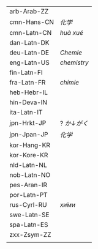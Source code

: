 | | |
|-|-|
| arb-Arab-ZZ |  |
| cmn-Hans-CN | _化学_ |
| cmn-Latn-CN | _huà xué_ |
| dan-Latn-DK |  |
| deu-Latn-DE | _Chemie_ |
| eng-Latn-US | _chemistry_ |
| fin-Latn-FI |  |
| fra-Latn-FR | _chimie_ |
| heb-Hebr-IL |  |
| hin-Deva-IN |  |
| ita-Latn-IT |  |
| jpn-Hrkt-JP | ? _か​↓がく_ |
| jpn-Jpan-JP | _化学_ |
| kor-Hang-KR |  |
| kor-Kore-KR |  |
| nld-Latn-NL |  |
| nob-Latn-NO |  |
| pes-Aran-IR |  |
| por-Latn-PT |  |
| rus-Cyrl-RU | _хи́ми_ |
| swe-Latn-SE |  |
| spa-Latn-ES |  |
| zxx-Zsym-ZZ |  |
|  |  |
